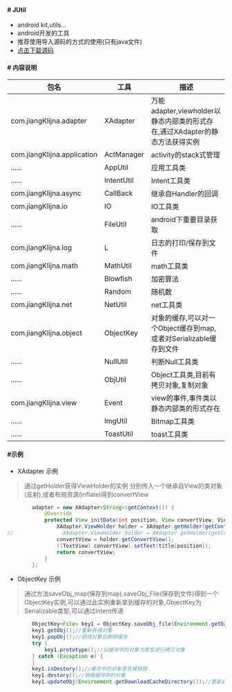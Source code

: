 
#### # JUtil

- android kit,utils...
- android开发的工具
- 推荐使用导入源码的方式的使用(只有java文件)
- [点击下载源码](https://raw.githubusercontent.com/JiangKlijna/JUtil/master/library.tar.gz)

#### # 内容说明

包名|工具|描述
----|----|----
com.jiangKlijna.adapter|XAdapter|万能adapter,viewholder以静态内部类的形式存在,通过XAdapter的静态方法获得实例
com.jiangKlijna.application|ActManager|activity的stack式管理
......|AppUtil|应用工具类
......|IntentUtil|Intent工具类
com.jiangKlijna.async|CallBack|继承自Handler的回调
com.jiangKlijna.io|IO|IO工具类
......|FileUtil|android下重要目录获取
com.jiangKlijna.log|L|日志的打印/保存到文件
com.jiangKlijna.math|MathUtil|math工具类
......|Blowfish|加密算法
......|Random|随机数
com.jiangKlijna.net|NetUtil|net工具类
com.jiangKlijna.object|ObjectKey|对象的缓存,可以对一个Object缓存到map,或者对Serializable缓存到文件
......|NullUtil|判断Null工具类
......|ObjUtil|Object工具类,目前有拷贝对象,复制对象
com.jiangKlijna.view|Event|view的事件,事件类以静态内部类的形式存在
......|ImgUtil|Bitmap工具类
......|ToastUtil|toast工具类

#### #示例
 - XAdapter 示例
> 通过getHolder获得ViewHolder的实例
分别传入一个继承自View的类对象(反射),或者布局资源(inflate)得到convertView
```java
        adapter = new XAdapter<String>(getContext()) {
            @Override
            protected View initData(int position, View convertView, ViewGroup parent) {
                XAdapter.ViewHolder holder = XAdapter.getHolder(getContext(), convertView, TextView.class, position);
//                XAdapter.ViewHolder holder = XAdapter.getHolder(getContext(), convertView, parent, R.layout.text_item, position);
                convertView = holder.getConvertView();
                ((TextView) convertView).setText(title[position]);
                return convertView;
            }
        };
```
- ObjectKey 示例
> 通过方法saveObj_map(保存到map),saveObj_File(保存到文件)得到一个ObjectKey实例,可以通过此实例重新拿到缓存的对象,ObjectKey为Serializable类型,可以通过Intent传递
```java
        ObjectKey<File> key1 = ObjectKey.saveObj_file(Environment.getDataDirectory());
        key1.getObj();//重新获得对象
        key1.popObj();//获得对象后删除缓存
        try {
            key1.prototype();//以缓存中的对象为原型进行拷贝对象
        } catch (Exception e) {
        }
        key1.isDestory();//缓存中的对象是否被销毁
        key1.destory();//销毁缓存中的对象
        key1.updateObj(Environment.getDownloadCacheDirectory());//更新此key所缓存的对象
```
